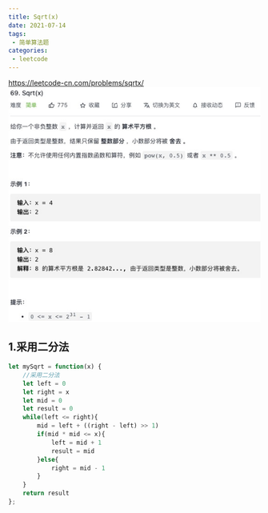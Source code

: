 ```yaml
---
title: Sqrt(x)
date: 2021-07-14
tags:
 - 简单算法题
categories:
 - leetcode
---
```


<https://leetcode-cn.com/problems/sqrtx/>
![ Sqrt(x)](./img/69.jpg)
## 1.采用二分法
```js
let mySqrt = function(x) {
    //采用二分法
    let left = 0
    let right = x
    let mid = 0
    let result = 0
    while(left <= right){
        mid = left + ((right - left) >> 1)
        if(mid * mid <= x){
            left = mid + 1
            result = mid
        }else{
            right = mid - 1
        }
    }
    return result
};
```
